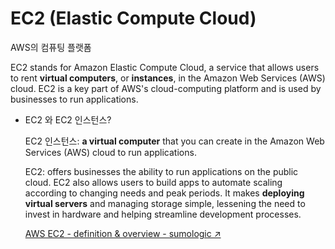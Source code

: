 # EC2 (Elastic Compute Cloud)

AWS의 컴퓨팅 플랫폼

EC2 stands for Amazon Elastic Compute Cloud, a service that allows users to rent **virtual computers**, or **instances**, in the Amazon Web Services (AWS) cloud. EC2 is a key part of AWS's cloud-computing platform and is used by businesses to run applications.

- EC2 와 EC2 인스턴스?

  EC2 인스턴스: **a virtual computer** that you can create in the Amazon Web Services (AWS) cloud to run applications.

  EC2: offers businesses the ability to run applications on the public cloud. EC2 also allows users to build apps to automate scaling according to changing needs and peak periods. It makes **deploying virtual servers** and managing storage simple, lessening the need to invest in hardware and helping streamline development processes.

  [AWS EC2 - definition & overview - sumologic ↗︎](https://www.sumologic.com/glossary/aws-ec2/)
